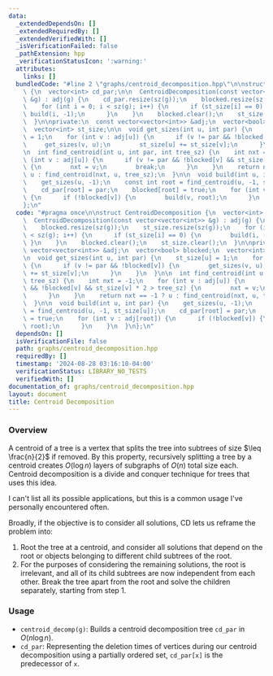 ```yaml
---
data:
  _extendedDependsOn: []
  _extendedRequiredBy: []
  _extendedVerifiedWith: []
  _isVerificationFailed: false
  _pathExtension: hpp
  _verificationStatusIcon: ':warning:'
  attributes:
    links: []
  bundledCode: "#line 2 \"graphs/centroid_decomposition.hpp\"\n\nstruct CentroidDecomposition\
    \ {\n  vector<int> cd_par;\n\n  CentroidDecomposition(const vector<vector<int>>\
    \ &g) : adj(g) {\n    cd_par.resize(sz(g));\n    blocked.resize(sz(g));\n    st_size.resize(sz(g));\n\
    \    for (int i = 0; i < sz(g); i++) {\n      if (st_size[i] == 0) {\n       \
    \ build(i, -1);\n      }\n    }\n    blocked.clear();\n    st_size.clear();\n\
    \  }\n\nprivate:\n  const vector<vector<int>> &adj;\n  vector<bool> blocked;\n\
    \  vector<int> st_size;\n\n  void get_sizes(int u, int par) {\n    st_size[u]\
    \ = 1;\n    for (int v : adj[u]) {\n      if (v != par && !blocked[v]) {\n   \
    \     get_sizes(v, u);\n        st_size[u] += st_size[v];\n      }\n    }\n  }\n\
    \n  int find_centroid(int u, int par, int tree_sz) {\n    int nxt = -1;\n    for\
    \ (int v : adj[u]) {\n      if (v != par && !blocked[v] && st_size[v] * 2 > tree_sz)\
    \ {\n        nxt = v;\n        break;\n      }\n    }\n    return nxt == -1 ?\
    \ u : find_centroid(nxt, u, tree_sz);\n  }\n\n  void build(int u, int par) {\n\
    \    get_sizes(u, -1);\n    const int root = find_centroid(u, -1, st_size[u]);\n\
    \    cd_par[root] = par;\n    blocked[root] = true;\n    for (int v : adj[root])\
    \ {\n      if (!blocked[v]) {\n        build(v, root);\n      }\n    }\n  }\n\
    };\n"
  code: "#pragma once\n\nstruct CentroidDecomposition {\n  vector<int> cd_par;\n\n\
    \  CentroidDecomposition(const vector<vector<int>> &g) : adj(g) {\n    cd_par.resize(sz(g));\n\
    \    blocked.resize(sz(g));\n    st_size.resize(sz(g));\n    for (int i = 0; i\
    \ < sz(g); i++) {\n      if (st_size[i] == 0) {\n        build(i, -1);\n     \
    \ }\n    }\n    blocked.clear();\n    st_size.clear();\n  }\n\nprivate:\n  const\
    \ vector<vector<int>> &adj;\n  vector<bool> blocked;\n  vector<int> st_size;\n\
    \n  void get_sizes(int u, int par) {\n    st_size[u] = 1;\n    for (int v : adj[u])\
    \ {\n      if (v != par && !blocked[v]) {\n        get_sizes(v, u);\n        st_size[u]\
    \ += st_size[v];\n      }\n    }\n  }\n\n  int find_centroid(int u, int par, int\
    \ tree_sz) {\n    int nxt = -1;\n    for (int v : adj[u]) {\n      if (v != par\
    \ && !blocked[v] && st_size[v] * 2 > tree_sz) {\n        nxt = v;\n        break;\n\
    \      }\n    }\n    return nxt == -1 ? u : find_centroid(nxt, u, tree_sz);\n\
    \  }\n\n  void build(int u, int par) {\n    get_sizes(u, -1);\n    const int root\
    \ = find_centroid(u, -1, st_size[u]);\n    cd_par[root] = par;\n    blocked[root]\
    \ = true;\n    for (int v : adj[root]) {\n      if (!blocked[v]) {\n        build(v,\
    \ root);\n      }\n    }\n  }\n};\n"
  dependsOn: []
  isVerificationFile: false
  path: graphs/centroid_decomposition.hpp
  requiredBy: []
  timestamp: '2024-08-28 03:16:10-04:00'
  verificationStatus: LIBRARY_NO_TESTS
  verifiedWith: []
documentation_of: graphs/centroid_decomposition.hpp
layout: document
title: Centroid Decomposition
---
```


### Overview

A centroid of a tree is a vertex that splits the tree into subtrees of size $\leq \frac{n}{2}$ if removed. By this property, recursively splitting a tree by a centroid creates $O(\log{n})$ layers of subgraphs of $O(n)$ total size each. Centroid decomposition is a divide and conquer technique for trees that uses this idea.

I can't list all its possible applications, but this is a common usage I've personally encountered often.

Broadly, if the objective is to consider all solutions, CD lets us reframe the problem into:
1. Root the tree at a centroid, and consider all solutions that depend on the root or objects belonging to different child subtrees of the root.
2. For the purposes of considering the remaining solutions, the root is irrelevant, and all of its child subtrees are now independent from each other. Break the tree apart from the root and solve the children separately, starting from step 1.

### Usage

* `centroid_decomp(g)`: Builds a centroid decomposition tree `cd_par` in $O(n \log{n})$.
* `cd_par`: Representing the deletion times of vertices during our centroid decomposition using a partially ordered set, `cd_par[x]` is the predecessor of `x`.